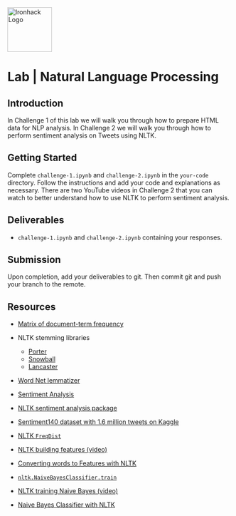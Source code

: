 <img src="https://bit.ly/2VnXWr2" alt="Ironhack Logo" width="100"/>

# Lab | Natural Language Processing

## Introduction

In Challenge 1 of this lab we will walk you through how to prepare HTML data for NLP analysis. In Challenge 2 we will walk you through how to perform sentiment analysis on Tweets using NLTK.

## Getting Started

Complete `challenge-1.ipynb` and `challenge-2.ipynb` in the `your-code` directory. Follow the instructions and add your code and explanations as necessary. There are two YouTube videos in Challenge 2 that you can watch to better understand how to use NLTK to perform sentiment analysis.

## Deliverables

- `challenge-1.ipynb` and `challenge-2.ipynb` containing your responses.

## Submission

Upon completion, add your deliverables to git. Then commit git and push your branch to the remote.

## Resources

* [Matrix of document-term frequency](https://en.wikipedia.org/wiki/Document-term_matrix)

* NLTK stemming libraries
    * [Porter](https://www.nltk.org/_modules/nltk/stem/porter.html)
    * [Snowball](https://www.nltk.org/_modules/nltk/stem/snowball.html)
    * [Lancaster](https://www.nltk.org/_modules/nltk/stem/lancaster.html)

* [Word Net lemmatizer](https://www.nltk.org/_modules/nltk/stem/wordnet.html)

* [Sentiment Analysis](https://en.wikipedia.org/wiki/Sentiment_analysis)

* [NLTK sentiment analysis package](https://www.nltk.org/api/nltk.sentiment.html)

* [Sentiment140 dataset with 1.6 million tweets on Kaggle](https://www.kaggle.com/kazanova/sentiment140)

* [NLTK `FreqDist`](https://www.nltk.org/api/nltk.html#module-nltk.probability)

* [NLTK building features (video)](https://www.youtube.com/watch?v=-vVskDsHcVc)

* [Converting words to Features with NLTK](https://pythonprogramming.net/words-as-features-nltk-tutorial/)

* [`nltk.NaiveBayesClassifier.train`](https://www.nltk.org/book/ch06.html)

* [NLTK training Naive Bayes (video)](https://www.youtube.com/watch?v=rISOsUaTrO4)

* [Naive Bayes Classifier with NLTK](https://pythonprogramming.net/naive-bayes-classifier-nltk-tutorial/)
